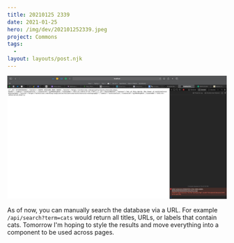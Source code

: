 ```yaml
---
title: 20210125 2339
date: 2021-01-25
hero: /img/dev/202101252339.jpeg
project: Commons
tags:
  -
layout: layouts/post.njk
---
```


![WIP image for 202101252339](/img/dev/202101252339.jpeg)

As of now, you can manually search the database via a URL. For example `/api/search?term=cats` would return all titles, URLs, or labels that contain cats. Tomorrow I'm hoping to style the results and move everything into a component to be used across pages.
